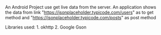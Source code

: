 An Android Project use get live data from the server. 
An application shows the data from link "https://jsonplaceholder.typicode.com/users" as to get method and "https://jsonplaceholder.typicode.com/posts" as post method

Libraries used:
         1. okhttp
         2. Google Gson 
